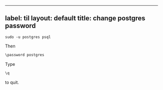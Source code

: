 
---
label: til
layout: default
title: change postgres password 
---
```
sudo -u postgres psql
```
Then
```sh
\password postgres
```
Type
```sh
\q
```
to quit.

